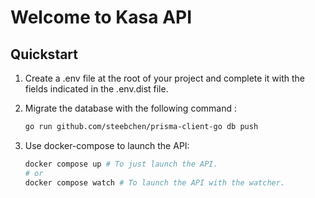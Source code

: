 # Welcome to Kasa API

## Quickstart

1. Create a .env file at the root of your project and complete it with the fields indicated in the .env.dist file.

2. Migrate the database with the following command :
    ```bash
    go run github.com/steebchen/prisma-client-go db push
    ```
3. Use docker-compose to launch the API:
    ```bash
    docker compose up # To just launch the API.
    # or
    docker compose watch # To launch the API with the watcher.
    ```

